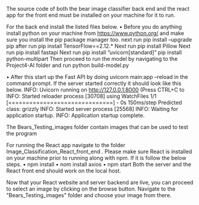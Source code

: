The source code of both the bear image classifier back end
and the react app for the front end must be installed on your
machine for it to run.


For the back end install the listed files below.
• Before you do anything install python on your machine
from https://www.python.org/ and make sure you install
the pip package manager too.
 next run pip install –upgrade pip
 after run pip install TensorFlow==2.12.*
 Next run pip install Pillow
 Next run pip install fastapi
 Next run pip install ”uvicorn[standard]”
 pip install python-multipart
 Then proceed to run the model by navigating to the
Project4-AI folder and run python build-model.py


• After this start up the Fast API by doing uvicorn
main:app –reload in the command prompt.
If the server started correctly it should look like this below.
INFO: Uvicorn running on http://127.0.0.1:8000 (Press CTRL+C to
INFO: Started reloader process [30708] using WatchFiles
1/1 [==============================] - 0s 150ms/step
Predicted class: grizzly
INFO: Started server process [25568]
INFO: Waiting for application startup.
INFO: Application startup complete.


The Bears_Testing_images folder contain images that can be used to test the program

For running the React app navigate to the folder 
Image_Classification_React_front_end . Please make sure React is
installed on your machine prior to running along with
npm. If it is follow the below steps.
• npm install
• nom install axios
• npm start
Both the server and the React front end should work on the local host.

Now that your React website and server backend are live, you can proceed to select an image by clicking on the browse button. 
Navigate to the "Bears_Testing_images" folder and choose your image from there.




